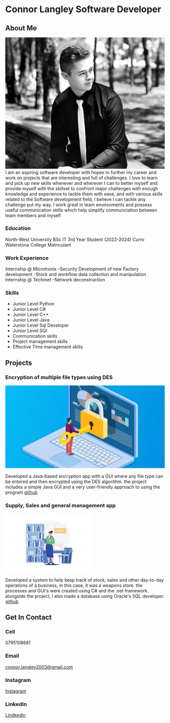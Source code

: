 # Connor Langley Software Developer

## About Me
![self Image](/assets/images/Selfpic.jpg)
I am an aspiring software developer with hopes to further my career and work on projects that are interesting and full of challenges. 
I love to learn and pick up new skills whenever and wherever I can to better myself and provide myself with the skillset to confront major challenges with enough knowledge and experience to tackle them with ease, and with various skills related to the Software development field, I believe I can tackle any challenge put my way. I work great in team environments and possess useful communication skills which help simplify communciation between team members and myself

### Education
North-West University BSc IT 3rd Year Student (2022-2024)
Curro Waterstone College Matriculant

### Work Experience
Internship @ Microtronix
-Security Development of new Factory development
-Stock and workflow data collection and manipulation
Internship @ Techmet 
-Network deconstruction 

### Skills
- Junior Level Python
- Junior Level C#
- Junior Level C++
- Junior Level Java
- Junior Level Sql Developer
- Junior Level SQl
- Communication skills
- Project management skills
- Effective Time management skills

## Projects
### Encryption of multiple file types using DES
![encryption image](/assets/images/encImage.jpg)


Developed a Java-based encryption app with a GUI where any file type can be entered and then encrypted using the DES algorithm. the project includes a simple Java GUI and a very user-friendly approach to using the program [github](https://github.com/ConnorLangley/CMPG-215-proj)

### Supply, Sales and general management app
![Stock image](/assets/images/stockCImage.jpeg)

Developed a system to help keep track of stock, sales and other day-to-day operations of a business, in this case, it was a weapons store. the processes and GUI's were created using C# and the .net framework. alongside the project, I also made a database using Oracle's SQL developer. [github](https://github.com/ConnorLangley/Weapon-Store)

## Get In Contact
### Cell
0795108681
### Email
connor.langley2003@gmail.com
### Instagram
[Instagram](https://www.instagram.com/the_corner35?igsh=ZW45d2s3OHYwejJr&utm_source=qr)
### LinkedIn
[LindkedIn](https://www.linkedin.com/in/connor-langley-428b9a256/)


